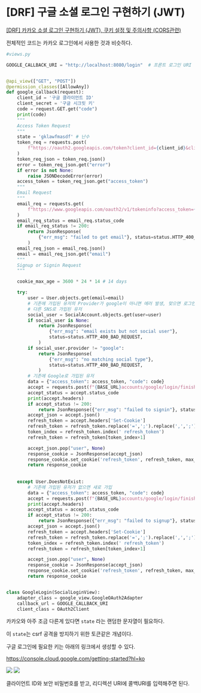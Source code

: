 # [DRF] 구글 소셜 로그인 구현하기 (JWT)



[[DRF] 카카오 소셜 로그인 구현하기 (JWT), 쿠키 설정 및 주의사항 (CORS관련)](https://velog.io/@mechauk418/DRF-%EC%B9%B4%EC%B9%B4%EC%98%A4-%EC%86%8C%EC%85%9C-%EB%A1%9C%EA%B7%B8%EC%9D%B8-%EA%B5%AC%ED%98%84%ED%95%98%EA%B8%B0-JWT-%EC%BF%A0%ED%82%A4-%EC%84%A4%EC%A0%95-%EB%B0%8F-%EC%A3%BC%EC%9D%98%EC%82%AC%ED%95%AD-CORS%EA%B4%80%EB%A0%A8)

전체적인 코드는 카카오 로그인에서 사용한 것과 비슷하다.

```python
#views.py

GOOGLE_CALLBACK_URI = "http://localhost:8080/login"  # 프론트 로그인 URI 입력


@api_view(["GET", "POST"])
@permission_classes([AllowAny])
def google_callback(request):
    client_id = '구글 클라이언트 ID'
    client_secret = '구글 시크릿 키'
    code = request.GET.get("code")
    print(code)
    """
    Access Token Request
    """
    state = 'gklawfmasdf' # 난수
    token_req = requests.post(
        f"https://oauth2.googleapis.com/token?client_id={client_id}&client_secret={client_secret}&code={code}&grant_type=authorization_code&redirect_uri={GOOGLE_CALLBACK_URI}&state={state}"
    )
    token_req_json = token_req.json()
    error = token_req_json.get("error")
    if error is not None:
        raise JSONDecodeError(error)
    access_token = token_req_json.get("access_token")
    """
    Email Request
    """
    email_req = requests.get(
        f"https://www.googleapis.com/oauth2/v1/tokeninfo?access_token={access_token}"
    )
    email_req_status = email_req.status_code
    if email_req_status != 200:
        return JsonResponse(
            {"err_msg": "failed to get email"}, status=status.HTTP_400_BAD_REQUEST
        )
    email_req_json = email_req.json()
    email = email_req_json.get("email")
    """
    Signup or Signin Request
    """

    cookie_max_age = 3600 * 24 * 14 # 14 days

    try:
        user = User.objects.get(email=email)
        # 기존에 가입된 유저의 Provider가 google이 아니면 에러 발생, 맞으면 로그인
        # 다른 SNS로 가입된 유저
        social_user = SocialAccount.objects.get(user=user)
        if social_user is None:
            return JsonResponse(
                {"err_msg": "email exists but not social user"},
                status=status.HTTP_400_BAD_REQUEST,
            )
        if social_user.provider != "google":
            return JsonResponse(
                {"err_msg": "no matching social type"},
                status=status.HTTP_400_BAD_REQUEST,
            )
        # 기존에 Google로 가입된 유저
        data = {"access_token": access_token, "code": code}
        accept = requests.post(f"{BASE_URL}accounts/google/login/finish/", data=data)
        accept_status = accept.status_code
        print(accept.headers)
        if accept_status != 200:
            return JsonResponse({"err_msg": "failed to signin"}, status=accept_status)
        accept_json = accept.json()
        refresh_token = accept.headers['Set-Cookie']
        refresh_token = refresh_token.replace('=',';').replace(',',';').split(';')
        token_index = refresh_token.index(' refresh_token')
        refresh_token = refresh_token[token_index+1]

        accept_json.pop("user", None)
        response_cookie = JsonResponse(accept_json)
        response_cookie.set_cookie('refresh_token', refresh_token, max_age=cookie_max_age, httponly=True, samesite='Lax')
        return response_cookie
    
    
    except User.DoesNotExist:
        # 기존에 가입된 유저가 없으면 새로 가입
        data = {"access_token": access_token, "code": code}
        accept = requests.post(f"{BASE_URL}accounts/google/login/finish/", data=data)
        print(accept.headers)
        accept_status = accept.status_code
        if accept_status != 200:
            return JsonResponse({"err_msg": "failed to signup"}, status=accept_status)
        accept_json = accept.json()
        refresh_token = accept.headers['Set-Cookie']
        refresh_token = refresh_token.replace('=',';').replace(',',';').split(';')
        token_index = refresh_token.index(' refresh_token')
        refresh_token = refresh_token[token_index+1]

        accept_json.pop("user", None)
        response_cookie = JsonResponse(accept_json)
        response_cookie.set_cookie('refresh_token', refresh_token, max_age=cookie_max_age, httponly=True, samesite='Lax')
        return response_cookie


class GoogleLogin(SocialLoginView):
    adapter_class = google_view.GoogleOAuth2Adapter
    callback_url = GOOGLE_CALLBACK_URI
    client_class = OAuth2Client

```

카카오와 아주 조금 다른게 있다면 `state` 라는 랜덤한 문자열이 필요하다.

이 `state`는 csrf 공격을 방지하기 위한 토큰같은 개념이다.

구글 로그인에 필요한 키는 아래의 링크에서 생성할 수 있다.

https://console.cloud.google.com/getting-started?hl=ko


![](https://velog.velcdn.com/images/mechauk418/post/505cf817-bdff-4638-bc73-498c7ec21834/image.jpg)
![](https://velog.velcdn.com/images/mechauk418/post/51d03ad9-ca83-4588-88a9-a0c4b29ab18e/image.jpg)

클라이언트 ID와 보안 비밀번호를 받고, 리디렉션 URI에 콜백URI를 입력해주면 된다.